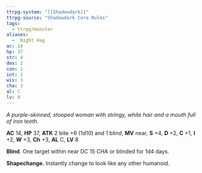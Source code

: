 ```yaml
---
ttrpg-system: "[[Shadowdark]]"
ttrpg-source: "Shadowdark Core Rules"
tags:
  - ttrpg/monster
aliases:
  -  Night Hag
ac: 14
hp: 37
str: 4
dex: 2
con: 1
int: 2
wis: 3
cha: 3
al: C
lv: 8
---
```


_A purple-skinned, stooped woman with stringy, white hair and a mouth full of iron teeth._

**AC** 14, **HP** 37, **ATK** 2 bite +6 (1d10) and 1 blind, **MV** near, **S** +4, **D** +2, **C** +1, **I** +2, **W** +3, **Ch** +3, **AL** C, **LV** 8

**Blind**. One target within near DC 15 CHA or blinded for 1d4 days. 

**Shapechange.** Instantly change to look like any other humanoid.

